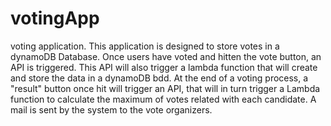 # votingApp
voting application. This application is designed to store votes in a dynamoDB Database.
Once users have voted and hitten the vote button, an API is triggered. This API will also trigger a lambda function that will create and store the data in a dynamoDB bdd.
At the end of a voting process, a "result" button once hit will trigger an API, that will in turn trigger a Lambda function to calculate the maximum of votes related with each candidate.
A mail is sent by the system to the vote organizers.
